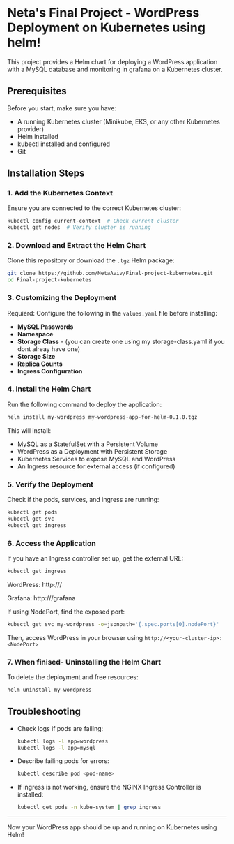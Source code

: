 # Neta's Final Project - WordPress Deployment on Kubernetes using helm!

This project provides a Helm chart for deploying a WordPress application with a MySQL database and monitoring in grafana on a Kubernetes cluster.

## Prerequisites

Before you start, make sure you have:
- A running Kubernetes cluster (Minikube, EKS, or any other Kubernetes provider)
- Helm installed
- kubectl installed and configured
- Git
  
## Installation Steps

### 1. Add the Kubernetes Context
Ensure you are connected to the correct Kubernetes cluster:

```sh
kubectl config current-context  # Check current cluster
kubectl get nodes  # Verify cluster is running
```

### 2. Download and Extract the Helm Chart

Clone this repository or download the `.tgz` Helm package:

```sh
git clone https://github.com/NetaAviv/Final-project-kubernetes.git
cd Final-project-kubernetes
```
### 3. Customizing the Deployment

Requierd: Configure the following in the `values.yaml` file before installing:
- **MySQL Passwords**
- **Namespace**
- **Storage Class** - (you can create one using my storage-class.yaml if you dont alreay have one)
- **Storage Size**
- **Replica Counts**
- **Ingress Configuration**


### 4. Install the Helm Chart

Run the following command to deploy the application:

```sh
helm install my-wordpress my-wordpress-app-for-helm-0.1.0.tgz
```

This will install:
- MySQL as a StatefulSet with a Persistent Volume
- WordPress as a Deployment with Persistent Storage
- Kubernetes Services to expose MySQL and WordPress
- An Ingress resource for external access (if configured)

### 5. Verify the Deployment

Check if the pods, services, and ingress are running:

```sh
kubectl get pods
kubectl get svc
kubectl get ingress
```

### 6. Access the Application

If you have an Ingress controller set up, get the external URL:

```sh
kubectl get ingress
```

WordPress: http://<url>/

Grafana: http://<url>/grafana

If using NodePort, find the exposed port:

```sh
kubectl get svc my-wordpress -o=jsonpath='{.spec.ports[0].nodePort}'
```

Then, access WordPress in your browser using `http://<your-cluster-ip>:<NodePort>`

### 7. When finised- Uninstalling the Helm Chart

To delete the deployment and free resources:

```sh
helm uninstall my-wordpress
```


## Troubleshooting

- Check logs if pods are failing:
  ```sh
  kubectl logs -l app=wordpress
  kubectl logs -l app=mysql
  ```
- Describe failing pods for errors:
  ```sh
  kubectl describe pod <pod-name>
  ```
- If ingress is not working, ensure the NGINX Ingress Controller is installed:
  ```sh
  kubectl get pods -n kube-system | grep ingress
  ```

---

Now your WordPress app should be up and running on Kubernetes using Helm! 

